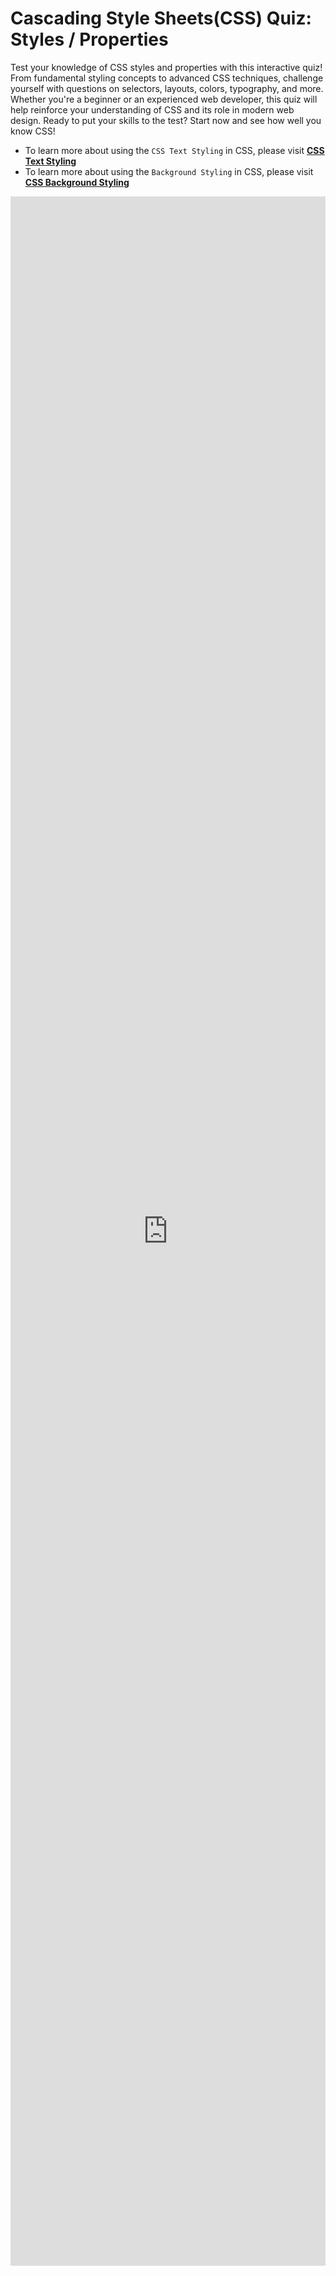 # Cascading Style Sheets(CSS) Quiz: Styles / Properties

Test your knowledge of CSS styles and properties with this interactive quiz! From fundamental styling concepts to advanced CSS techniques, challenge yourself with questions on selectors, layouts, colors, typography, and more. Whether you're a beginner or an experienced web developer, this quiz will help reinforce your understanding of CSS and its role in modern web design. Ready to put your skills to the test? Start now and see how well you know CSS!

- To learn more about using the `CSS Text Styling` in CSS, please visit **[CSS Text Styling](../docs/css-text-styling.md)**
- To learn more about using the `Background Styling` in CSS, please visit **[CSS Background Styling](../docs/background-styling.md)**

<iframe src="https://docs.google.com/forms/d/e/1FAIpQLSfU9JhQkehAz2A1tZteLTt-0WnaCOZY9KlINntq-YxfNf2zww/viewform?embedded=true" width="100%" height="3311" frameborder="0" marginheight="0" marginwidth="0">Loading…</iframe>